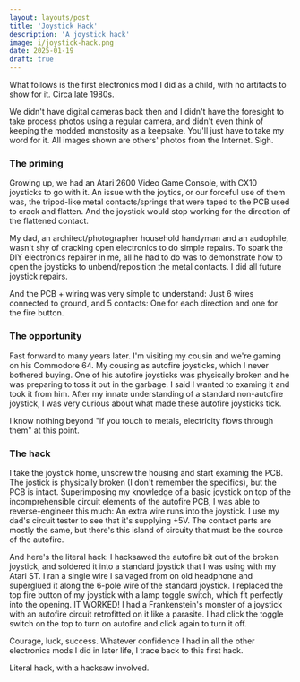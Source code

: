 ```yaml
---
layout: layouts/post
title: 'Joystick Hack'
description: 'A joystick hack'
image: i/joystick-hack.png
date: 2025-01-19
draft: true
---
```


What follows is the first electronics mod I did as a child, with no artifacts to
show for it. Circa late 1980s.

We didn't have digital cameras back then and I didn't have the foresight to take
process photos using a regular camera, and didn't even think of keeping the
modded monstosity as a keepsake. You'll just have to take my word for it. All
images shown are others' photos from the Internet. Sigh.

### The priming

Growing up, we had an Atari 2600 Video Game Console, with CX10 joysticks to go
with it. An issue with the joytics, or our forceful use of them was, the
tripod-like metal contacts/springs that were taped to the PCB used to crack and
flatten. And the joystick would stop working for the direction of the flattened
contact.

My dad, an architect/photographer household handyman and an audophile, wasn't
shy of cracking open electronics to do simple repairs. To spark the DIY
electronics repairer in me, all he had to do was to demonstrate how to open the
joysticks to unbend/reposition the metal contacts. I did all future joystick
repairs.

And the PCB + wiring was very simple to understand: Just 6 wires
connected to ground, and 5 contacts: One for each direction and one for the fire
button.

### The opportunity

Fast forward to many years later. I'm visiting my cousin and we're gaming on his
Commodore 64. My cousing as autofire joysticks, which I never bothered buying.
One of his autofire joysticks was physically broken and he was preparing to toss
it out in the garbage. I said I wanted to examing it and took it from him.
After my innate understanding of a standard non-autofire joystick, I was very
curious about what made these autofire joysticks tick.

I know nothing beyond "if you touch to metals, electricity flows through them"
at this point.

### The hack

I take the joystick home, unscrew the housing and start examinig the PCB. The
jostick is physically broken (I don't remember the specifics), but the PCB is
intact. Superimposing my knowledge of a basic joystick on top of the
incomprehensible circuit elements of the autofire PCB, I was able to
reverse-engineer this much: An extra wire runs into the joystick. I use my dad's
circuit tester to see that it's supplying +5V. The contact parts are mostly the
same, but there's this island of circuity that must be the source of the
autofire.

And here's the literal hack: I hacksawed the autofire bit out of the broken
joystick, and soldered it into a standard joystick that I was using with my
Atari ST. I ran a single wire I salvaged from on old headphone and superglued it
along the 6-pole wire of the standard joystick. I replaced the top fire button
of my joystick with a lamp toggle switch, which fit perfectly into the opening.
IT WORKED! I had a Frankenstein's monster of a joystick with an autofire circuit
retrofitted on it like a parasite. I had click the toggle switch on the top to
turn on autofire and click again to turn it off.

Courage, luck, success. Whatever confidence I had in all the other electronics
mods I did in later life, I trace back to this first hack.

Literal hack, with a hacksaw involved.
